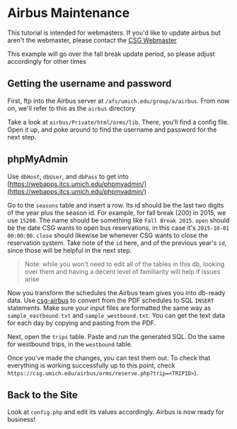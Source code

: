 # Airbus Maintenance

This tutorial is intended for webmasters. If you'd like to update airbus but aren't the webmaster, please contact the [CSG Webmaster](mailto:csg.webmaster@umich.edu)

This example will go over the fall break update period, so please adjust accordingly for other times

## Getting the username and password

First, ftp into the Airbus server at `/afs/umich.edu/group/a/airbus`. From now on, we'll refer to this as the `airbus` directory

Take a look at `airbus/Private/html/orms/lib`. There, you'll find a config file. Open it up, and poke around to find the username and password for the next step.

## phpMyAdmin

Use `dbHost`, `dbUser`, and `dbPass` to get into [https://webapps.itcs.umich.edu/phpmyadmin/](https://webapps.itcs.umich.edu/phpmyadmin/)

Go to the `seasons` table and insert a row. Its id should be the last two digits of the year plus the season id. For example, for fall break (200) in 2015, we use `15200`. The name should be something like `Fall Break 2015`. `open` should be the date CSG wants to open bus reservations, in this case it's `2015-10-01 00:00:00`. `close` should likewise be whenever CSG wants to close the reservation system. Take note of the `id` here, and of the previous year's `id`, since those will be helpful in the next step.

> Note: while you won't need to edit all of the tables in this db, looking over them and having a decent level of familiarity will help if issues arise

Now you transform the schedules the Airbus team gives you into db-ready data. Use [csg-airbus](https://github.com/mitchellvitez/csg-airbus) to convert from the PDF schedules to SQL `INSERT` statements. Make sure your input files are formatted the same way as `sample_eastbound.txt` and `sample_westbound.txt`. You can get the text data for each day by copying and pasting from the PDF.

Next, open the `trips` table. Paste and run the generated SQL. Do the same for westbound trips, in the `westbound` table.

Once you've made the changes, you can test them out. To check that everything is working successfully up to this point, check `https://csg.umich.edu/airbus/orms/reserve.php?trip=<TRIPID>`).

## Back to the Site

Look at `config.php` and edit its values accordingly. Airbus is now ready for business!


